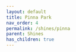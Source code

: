 ```yaml
---
layout: default
title: Pinna Park
nav_order: 4
permalink: /shines/pinna
parent: Shines
has_children: true
---
```

